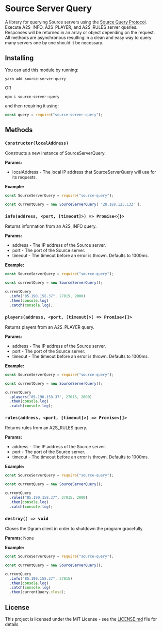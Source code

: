 # Source Server Query

A library for querying Source servers using the [Source Query Protocol](https://developer.valvesoftware.com/wiki/Server_queries). Execute A2S_INFO, A2S_PLAYER, and A2S_RULES server queries. Responses will be returned in an array or object depending on the request. All methods are asynchronous resulting in a clean and easy way to query many servers one by one should it be necessary.

## Installing

You can add this module by running:

```
yarn add source-server-query
```

OR

```
npm i source-server-query
```

and then requiring it using:

```javascript
const query = require("source-server-query");
```

## Methods

### `Constructor(localAddress)`

Constructs a new instance of SourceServerQuery.

**Params:**

* localAddress - The local IP address that SourceServerQuery will use for its requests.

**Example:**

```javascript
const SourceServerQuery = require("source-query");

const currentQuery = new SourceServerQuery( '28.188.125.132' );
```

### `info(address, <port, [timeout]>) => Promise<{}>`

Returns information from an A2S_INFO query.

**Params:**

* address - The IP address of the Source server.
* port - The port of the Source server.
* timeout - The timeout before an error is thrown. Defaults to 1000ms.

**Example:**

```javascript
const SourceServerQuery = require("source-query");

const currentQuery = new SourceServerQuery();

currentQuery
  .info("85.190.158.37", 27015, 2000)
  .then(console.log)
  .catch(console.log);
```

### `players(address, <port, [timeout]>) => Promise<[]>`

Returns players from an A2S_PLAYER query.

**Params:**

* address - The IP address of the Source server.
* port - The port of the Source server.
* timeout - The timeout before an error is thrown. Defaults to 1000ms.

**Example:**

```javascript
const SourceServerQuery = require("source-query");

const currentQuery = new SourceServerQuery();

currentQuery
  .players("85.190.158.37", 27015, 2000)
  .then(console.log)
  .catch(console.log);
```

### `rules(address, <port, [timeout]>) => Promise<[]>`

Returns rules from an A2S_RULES query.

**Params:**

* address - The IP address of the Source server.
* port - The port of the Source server.
* timeout - The timeout before an error is thrown. Defaults to 1000ms.

**Example:**

```javascript
const SourceServerQuery = require("source-query");

const currentQuery = new SourceServerQuery();

currentQuery
  .rules("85.190.158.37", 27015, 2000)
  .then(console.log)
  .catch(console.log);
```

### `destroy() => void`

Closes the Dgram client in order to shutdown the program gracefully.

**Params:** None

**Example:**

```javascript
const SourceServerQuery = require("source-query");

const currentQuery = new SourceServerQuery();

currentQuery
  .info("85.190.158.37", 27015)
  .then(console.log)
  .catch(console.log)
  .then(currentQuery.close);
```

## License

This project is licensed under the MIT License - see the [LICENSE.md](LICENSE.md) file for details
